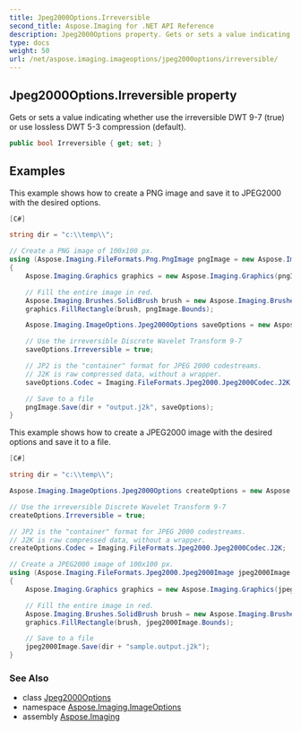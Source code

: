 ```yaml
---
title: Jpeg2000Options.Irreversible
second_title: Aspose.Imaging for .NET API Reference
description: Jpeg2000Options property. Gets or sets a value indicating whether use the irreversible DWT 97 true or use lossless DWT 53 compression default
type: docs
weight: 50
url: /net/aspose.imaging.imageoptions/jpeg2000options/irreversible/
---
```

## Jpeg2000Options.Irreversible property

Gets or sets a value indicating whether use the irreversible DWT 9-7 (true) or use lossless DWT 5-3 compression (default).

```csharp
public bool Irreversible { get; set; }
```

## Examples

This example shows how to create a PNG image and save it to JPEG2000 with the desired options.

```csharp
[C#]

string dir = "c:\\temp\\";

// Create a PNG image of 100x100 px.
using (Aspose.Imaging.FileFormats.Png.PngImage pngImage = new Aspose.Imaging.FileFormats.Png.PngImage(100, 100))
{
    Aspose.Imaging.Graphics graphics = new Aspose.Imaging.Graphics(pngImage);

    // Fill the entire image in red.
    Aspose.Imaging.Brushes.SolidBrush brush = new Aspose.Imaging.Brushes.SolidBrush(Aspose.Imaging.Color.Red);
    graphics.FillRectangle(brush, pngImage.Bounds);

    Aspose.Imaging.ImageOptions.Jpeg2000Options saveOptions = new Aspose.Imaging.ImageOptions.Jpeg2000Options();

    // Use the irreversible Discrete Wavelet Transform 9-7
    saveOptions.Irreversible = true;

    // JP2 is the "container" format for JPEG 2000 codestreams.
    // J2K is raw compressed data, without a wrapper.
    saveOptions.Codec = Imaging.FileFormats.Jpeg2000.Jpeg2000Codec.J2K;

    // Save to a file
    pngImage.Save(dir + "output.j2k", saveOptions);
}
```

This example shows how to create a JPEG2000 image with the desired options and save it to a file.

```csharp
[C#]

string dir = "c:\\temp\\";

Aspose.Imaging.ImageOptions.Jpeg2000Options createOptions = new Aspose.Imaging.ImageOptions.Jpeg2000Options();

// Use the irreversible Discrete Wavelet Transform 9-7
createOptions.Irreversible = true;

// JP2 is the "container" format for JPEG 2000 codestreams.
// J2K is raw compressed data, without a wrapper.
createOptions.Codec = Imaging.FileFormats.Jpeg2000.Jpeg2000Codec.J2K;

// Create a JPEG2000 image of 100x100 px.
using (Aspose.Imaging.FileFormats.Jpeg2000.Jpeg2000Image jpeg2000Image = new Aspose.Imaging.FileFormats.Jpeg2000.Jpeg2000Image(100, 100, createOptions))
{
    Aspose.Imaging.Graphics graphics = new Aspose.Imaging.Graphics(jpeg2000Image);

    // Fill the entire image in red.
    Aspose.Imaging.Brushes.SolidBrush brush = new Aspose.Imaging.Brushes.SolidBrush(Aspose.Imaging.Color.Red);
    graphics.FillRectangle(brush, jpeg2000Image.Bounds);

    // Save to a file
    jpeg2000Image.Save(dir + "sample.output.j2k");
}
```

### See Also

* class [Jpeg2000Options](../)
* namespace [Aspose.Imaging.ImageOptions](../../jpeg2000options/)
* assembly [Aspose.Imaging](../../../)


